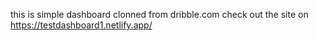 this is simple dashboard clonned from dribble.com 
check out the site on https://testdashboard1.netlify.app/
